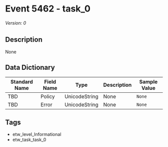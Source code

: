 # Event 5462 - task_0
###### Version: 0

## Description
None

## Data Dictionary
|Standard Name|Field Name|Type|Description|Sample Value|
|---|---|---|---|---|
|TBD|Policy|UnicodeString|None|`None`|
|TBD|Error|UnicodeString|None|`None`|

## Tags
* etw_level_Informational
* etw_task_task_0